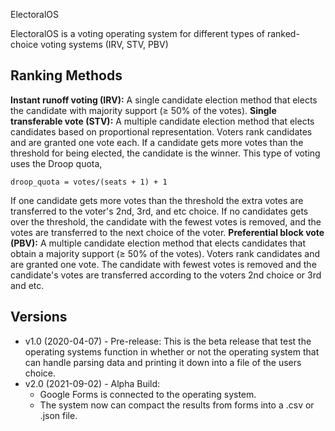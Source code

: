 ElectoralOS 

ElectoralOS is a voting operating system for different types of ranked-choice voting systems (IRV, STV, PBV)

## Ranking Methods
**Instant runoff voting (IRV):** A single candidate election method that elects the candidate with majority support (≥ 50% of the votes).
**Single transferable vote (STV):** A multiple candidate election method that elects candidates based on proportional representation.
Voters rank candidates and are granted one vote each. If a candidate gets more votes than the threshold for being elected, the candidate is the winner. This type of voting uses the Droop quota,
```
droop_quota = votes/(seats + 1) + 1
```
If one candidate gets more votes than the threshold the extra votes are transferred to the voter's 2nd, 3rd, and etc choice. If no candidates gets over the threshold, the candidate with the fewest votes is removed, and the votes are transferred to the next choice of the voter.
**Preferential block vote (PBV):** A multiple candidate election method that elects candidates that obtain a majority support (≥ 50% of the votes).
Voters rank candidates and are granted one vote. The candidate with fewest votes is removed and the candidate's votes are transferred according to the voters 2nd choice or 3rd and etc.

## Versions
- v1.0 (2020-04-07) - Pre-release:
This is the beta release that test the operating systems function in whether or not the operating system that can handle parsing data and printing it down into a file of the users choice.
- v2.0 (2021-09-02) - Alpha Build:
  - Google Forms is connected to the operating system. 
  - The system now can compact the results from forms into a .csv or .json file. 
